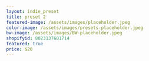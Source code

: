 ```yaml
---
layout: indie_preset
title: preset 2
featured-image: /assets/images/placeholder.jpeg
color-image: /assets/images/presets-placeholder.jpeg
bw-image: /assets/images/BW-placeholder.jpeg
shopifyid: 8023137681714
featured: true
price: $20
---
```

